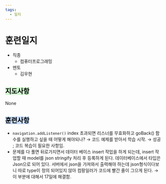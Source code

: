 ```yaml
---
tags:
  - 일지
---
```

# 훈련일지

- 직종
	- 컴퓨터프로그래밍
- 멘토
	- 김우현
## <mark style="background: #BBFABBA6;">지도사항</mark>

None

## <mark style="background: #ADCCFFA6;">훈련사항</mark>

- `navigation.addListener()` index 초과되면 리스너를 무효화하고 goBack() 함수를 실행하고 싶을 때 어떻게 해야되나? → 코드 예제를 받아서 학습 시작. → 성공 ; 코드 복습이 필요한 사항임.
- 문제를 다 풀면 뒤로가지면서 데이터 베이스 insert 작업을 하게 되는데, insert 작업할 때 model를 json stringify 처리 후 등록하게 된다. 데이터베이스에서 타입은 Json으로 되어 있다. 서버에서 json을 가져와서 출력해야 하는데 json형식이다보니 따로 type이 정의 되어있지 않아 컴팡일러가 코드에 빨간 줄이 그으게 된다. → 이 부분에 대해서 17일에 해결함.